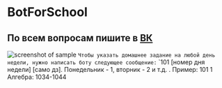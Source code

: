 # BotForSchool
## По всем вопросам пишите в [ВК](https://vk.com/igorgoryainov)
![screenshot of sample](https://imyzik.ru/wp-content/uploads/2018/01/photo_2018-01-10_11-17-36.jpg)
`Чтобы указать домашнее задание на любой день недели, нужно написать боту следующее сообщение:`
`101 [номер дня недели] [само дз]. Понедельник - 1, вторник - 2 и т.д. . Пример: 101 1 Алгебра: 1034-1044
